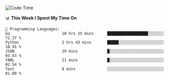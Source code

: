 <!--START_SECTION:waka-->
![Code Time](http://img.shields.io/badge/Code%20Time-656%20hrs-blue)

📊 **This Week I Spent My Time On** 

```text
💬 Programming Languages: 
Go                       10 hrs 25 mins      ██████████████████░░░░░░░   72.37 % 
Python                   2 hrs 43 mins       █████░░░░░░░░░░░░░░░░░░░░   18.91 % 
JSON                     29 mins             █░░░░░░░░░░░░░░░░░░░░░░░░   03.43 % 
YAML                     21 mins             █░░░░░░░░░░░░░░░░░░░░░░░░   02.54 % 
Text                     8 mins              ░░░░░░░░░░░░░░░░░░░░░░░░░   01.00 % 
```


<!--END_SECTION:waka-->